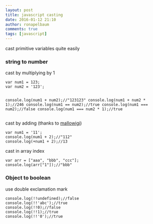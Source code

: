 ```yaml
---
layout: post
title: javascript casting
date: 2016-01-12 21:10
author: ronapelbaum
comments: true
tags: [javascript]
---
```

cast primitive variables quite easily
<h3>string to number</h3>
cast by multiplying by 1
<pre><code>var num1 = 123;
var num2 = '123';

console.log(num1 + num2);//"123123"
console.log(num1 + num2 * 1);//246
console.log(num1 == num2);//true
console.log(num1 === num2);//false
console.log(num1 === num2 * 1);//true
</code></pre>
cast by adding (thanks to <a href="https://coderwall.com/mallowigi" target="_blank">mallowigi</a>)
<pre><code>var num1 = '11';
console.log(num1 + 2);//"112"
console.log(+num1 + 2);//13
</code></pre>
cast in array index
<pre><code>var arr = ["aaa", "bbb", "ccc"];
console.log(arr["1"]);//"bbb"
</code></pre>
<h3>Object to boolean</h3>
use double exclamation mark
<pre><code>console.log(!!undefined);//false
console.log(!!'abc');//true
console.log(!!0);//false
console.log(!!1);//true
console.log(!!'0');//true</code></pre>
